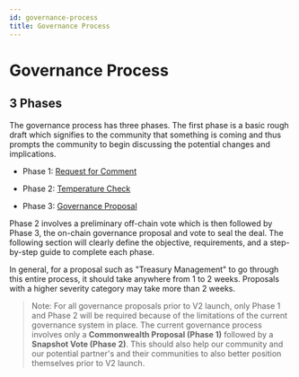 ```yaml
---
id: governance-process
title: Governance Process
---
```


# Governance Process

## 3 Phases

The governance process has three phases. The first phase is a basic rough draft which signifies to the community that something is coming and thus prompts the community to begin discussing the potential changes and implications. 

- Phase 1: [Request for Comment][phase-1]

- Phase 2: [Temperature Check][phase-2]

- Phase 3: [Governance Proposal][phase-3]

Phase 2 involves a preliminary off-chain vote which is then followed by Phase 3, the on-chain governance proposal and vote to seal the deal. The following section will clearly define the objective, requirements, and a step-by-step guide to complete each phase. 

In general, for a proposal such as "Treasury Management" to go through this entire process, it should take anywhere from 1 to 2 weeks. Proposals with a higher severity category may take more than 2 weeks. 

> Note: For all governance proposals prior to V2 launch, only Phase 1 and Phase 2 will be required because of the limitations of the current governance system in place. The current governance process involves only a **Commonwealth Proposal (Phase 1)** followed by a **Snapshot Vote (Phase 2)**. This should also help our community and our potential partner's and their communities to also better position themselves prior to V2 launch.

[phase-1]: ./phases/request-for-comment
[phase-2]: ./phases/temperature-check
[phase-3]: ./phases/governance-proposal